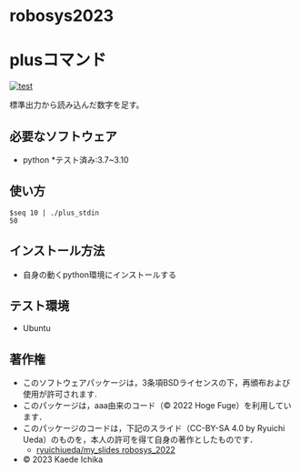 # robosys2023

# plusコマンド
[![test](https://github.com/Kaede287/robosys2023/actions/workflows/test.yml/badge.svg)](https://github.com/Kaede287/robosys2023/actions/workflows/test.yml)

標準出力から読み込んだ数字を足す。

## 必要なソフトウェア
* python
  *テスト済み:3.7~3.10

## 使い方 
```
$seq 10 | ./plus_stdin
50
```

## インストール方法
* 自身の動くpython環境にインストールする

## テスト環境 
* Ubuntu



## 著作権
* このソフトウェアパッケージは，3条項BSDライセンスの下，再頒布および使用が許可されます.
* このパッケージは，aaa由来のコード（© 2022 Hoge Fuge）を利用しています．
* このパッケージのコードは，下記のスライド（CC-BY-SA 4.0 by Ryuichi Ueda）のものを，本人の許可を得て自身の著作としたものです．
	* [ryuichiueda/my_slides robosys_2022](https://github.com/ryuichiueda/my_slides/tree/master/robosys_2022)
* © 2023 Kaede Ichika



